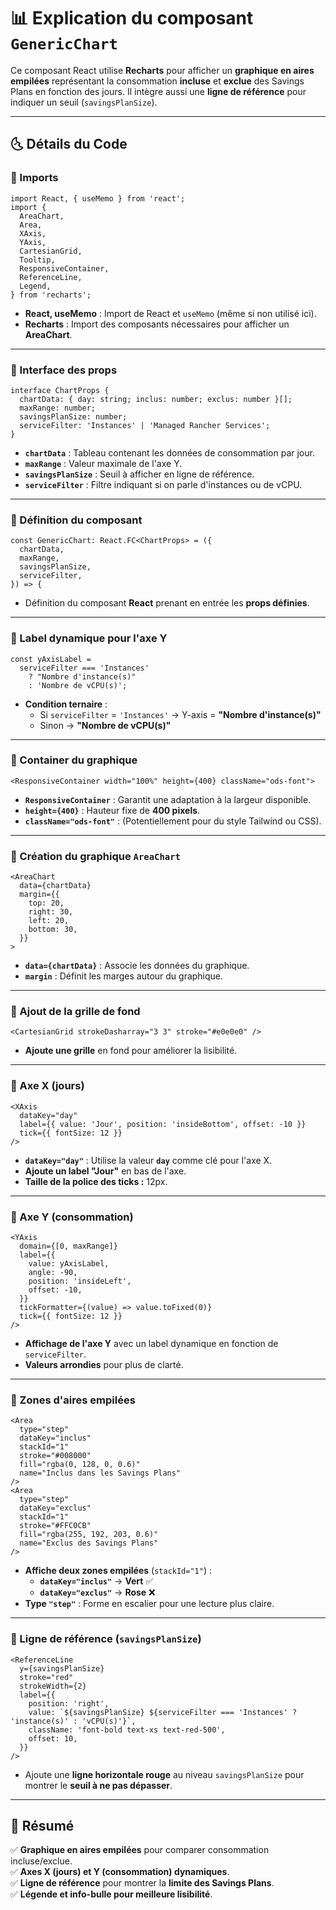 # 📊 Explication du composant `GenericChart`

Ce composant React utilise **Recharts** pour afficher un **graphique en aires empilées** représentant la consommation **incluse** et **exclue** des Savings Plans en fonction des jours. Il intègre aussi une **ligne de référence** pour indiquer un seuil (`savingsPlanSize`).

---

## 🌜 Détails du Code
### 📌 Imports
```tsx
import React, { useMemo } from 'react';
import {
  AreaChart,
  Area,
  XAxis,
  YAxis,
  CartesianGrid,
  Tooltip,
  ResponsiveContainer,
  ReferenceLine,
  Legend,
} from 'recharts';
```
- **React, useMemo** : Import de React et `useMemo` (même si non utilisé ici).
- **Recharts** : Import des composants nécessaires pour afficher un **AreaChart**.

---

### 📌 Interface des props
```tsx
interface ChartProps {
  chartData: { day: string; inclus: number; exclus: number }[];
  maxRange: number;
  savingsPlanSize: number;
  serviceFilter: 'Instances' | 'Managed Rancher Services';
}
```
- **`chartData`** : Tableau contenant les données de consommation par jour.
- **`maxRange`** : Valeur maximale de l'axe Y.
- **`savingsPlanSize`** : Seuil à afficher en ligne de référence.
- **`serviceFilter`** : Filtre indiquant si on parle d'instances ou de vCPU.

---

### 📌 Définition du composant
```tsx
const GenericChart: React.FC<ChartProps> = ({
  chartData,
  maxRange,
  savingsPlanSize,
  serviceFilter,
}) => {
```
- Définition du composant **React** prenant en entrée les **props définies**.

---

### 📌 Label dynamique pour l'axe Y
```tsx
const yAxisLabel =
  serviceFilter === 'Instances'
    ? "Nombre d'instance(s)"
    : 'Nombre de vCPU(s)';
```
- **Condition ternaire** :  
  - Si `serviceFilter` = `'Instances'` → Y-axis = **"Nombre d'instance(s)"**  
  - Sinon → **"Nombre de vCPU(s)"**

---

### 📌 Container du graphique
```tsx
<ResponsiveContainer width="100%" height={400} className="ods-font">
```
- **`ResponsiveContainer`** : Garantit une adaptation à la largeur disponible.
- **`height={400}`** : Hauteur fixe de **400 pixels**.
- **`className="ods-font"`** : (Potentiellement pour du style Tailwind ou CSS).

---

### 📌 Création du graphique `AreaChart`
```tsx
<AreaChart
  data={chartData}
  margin={{
    top: 20,
    right: 30,
    left: 20,
    bottom: 30,
  }}
>
```
- **`data={chartData}`** : Associe les données du graphique.
- **`margin`** : Définit les marges autour du graphique.

---

### 📌 Ajout de la grille de fond
```tsx
<CartesianGrid strokeDasharray="3 3" stroke="#e0e0e0" />
```
- **Ajoute une grille** en fond pour améliorer la lisibilité.

---

### 📌 Axe X (jours)
```tsx
<XAxis
  dataKey="day"
  label={{ value: 'Jour', position: 'insideBottom', offset: -10 }}
  tick={{ fontSize: 12 }}
/>
```
- **`dataKey="day"`** : Utilise la valeur **`day`** comme clé pour l'axe X.
- **Ajoute un label "Jour"** en bas de l'axe.
- **Taille de la police des ticks :** 12px.

---

### 📌 Axe Y (consommation)
```tsx
<YAxis
  domain={[0, maxRange]}
  label={{
    value: yAxisLabel,
    angle: -90,
    position: 'insideLeft',
    offset: -10,
  }}
  tickFormatter={(value) => value.toFixed(0)}
  tick={{ fontSize: 12 }}
/>
```
- **Affichage de l'axe Y** avec un label dynamique en fonction de `serviceFilter`.
- **Valeurs arrondies** pour plus de clarté.

---

### 📌 Zones d'aires empilées
```tsx
<Area
  type="step"
  dataKey="inclus"
  stackId="1"
  stroke="#008000"
  fill="rgba(0, 128, 0, 0.6)"
  name="Inclus dans les Savings Plans"
/>
<Area
  type="step"
  dataKey="exclus"
  stackId="1"
  stroke="#FFC0CB"
  fill="rgba(255, 192, 203, 0.6)"
  name="Exclus des Savings Plans"
/>
```
- **Affiche deux zones empilées** (`stackId="1"`) :
  - **`dataKey="inclus"`** → **Vert** ✅
  - **`dataKey="exclus"`** → **Rose** ❌
- **Type `"step"`** : Forme en escalier pour une lecture plus claire.

---

### 📌 Ligne de référence (`savingsPlanSize`)
```tsx
<ReferenceLine
  y={savingsPlanSize}
  stroke="red"
  strokeWidth={2}
  label={{
    position: 'right',
    value: `${savingsPlanSize} ${serviceFilter === 'Instances' ? 'instance(s)' : 'vCPU(s)'}`,
    className: 'font-bold text-xs text-red-500',
    offset: 10,
  }}
/>
```
- Ajoute une **ligne horizontale rouge** au niveau `savingsPlanSize` pour montrer le **seuil à ne pas dépasser**.

---

## 🎯 Résumé
✅ **Graphique en aires empilées** pour comparer consommation incluse/exclue.  
✅ **Axes X (jours) et Y (consommation) dynamiques**.  
✅ **Ligne de référence** pour montrer la **limite des Savings Plans**.  
✅ **Légende et info-bulle pour meilleure lisibilité**.  



